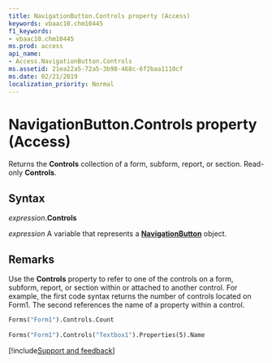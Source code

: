 ```yaml
---
title: NavigationButton.Controls property (Access)
keywords: vbaac10.chm10445
f1_keywords:
- vbaac10.chm10445
ms.prod: access
api_name:
- Access.NavigationButton.Controls
ms.assetid: 21ea22a5-72a5-3b98-468c-6f2baa1110cf
ms.date: 02/21/2019
localization_priority: Normal
---
```



# NavigationButton.Controls property (Access)

Returns the **Controls** collection of a form, subform, report, or section. Read-only **Controls**.


## Syntax

_expression_.**Controls**

_expression_ A variable that represents a **[NavigationButton](Access.NavigationButton.md)** object.


## Remarks

Use the **Controls** property to refer to one of the controls on a form, subform, report, or section within or attached to another control. For example, the first code syntax returns the number of controls located on Form1. The second references the name of a property within a control.

```vb
Forms("Form1").Controls.Count 
 
Forms("Form1").Controls("Textbox1").Properties(5).Name
```




[!include[Support and feedback](~/includes/feedback-boilerplate.md)]